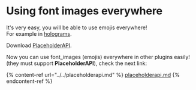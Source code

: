 # Using font images everywhere

It's very easy, you will be able to use emojis everywhere! \
For example in [holograms](../../../compatibility-with-other-plugins/compatible/holographic-displays.md).

Download [PlaceholderAPI](https://www.spigotmc.org/resources/placeholderapi.6245/).

Now you can use font\_images (emojis) everywhere in other plugins easily! (they must support **PlaceholderAPI**), check the next link:

{% content-ref url="../../placeholderapi.md" %}
[placeholderapi.md](../../placeholderapi.md)
{% endcontent-ref %}
